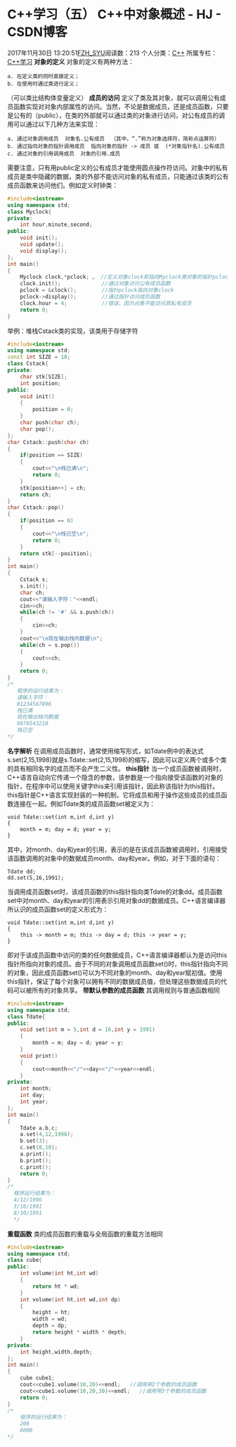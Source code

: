 # C++学习（五） C++中对象概述 - HJ - CSDN博客
2017年11月30日 13:20:51[FZH_SYU](https://me.csdn.net/feizaoSYUACM)阅读数：213
个人分类：[C++](https://blog.csdn.net/feizaoSYUACM/article/category/7287457)
所属专栏：[C++学习](https://blog.csdn.net/column/details/18257.html)
**对象的定义**
对象的定义有两种方法：
```
a. 在定义类的同时直接定义；
b. 在使用时通过类进行定义；
```
（可以类比结构体变量定义）
**成员的访问**
定义了类及其对象，就可以调用公有成员函数实现对对象内部属性的访问。当然，不论是数据成员，还是成员函数，只要是公有的（public），在类的外部就可以通过类的对象进行访问，对公有成员的调用可以通过以下几种方法来实现：
```
a. 通过对象调用成员  对象名.公有成员  （其中，“.”称为对象选择符，简称点运算符）
b. 通过指向对象的指针调用成员  指向对象的指针 -> 成员 或  (*对象指针名).公有成员
c. 通过对象的引用调用成员  对象的引用.成员
```
需要注意，只有用public定义的公有成员才能使用圆点操作符访问。对象中的私有成员是类中隐藏的数据，类的外部不能访问对象的私有成员，只能通过该类的公有成员函数来访问他们。例如定义时钟类：
```cpp
#include<iostream>
using namespace std;
class Myclock{
private:
    int hour,minute,second;
public:
    void init();
    void update();
    void display();
}; 
int main()
{
    Myclock clock,*pclock; 、 //定义对象clock和指向Myclock类对象的指针pclock 
    clock.init();             //通过对象访问公有成员函数 
    pclock = &clock();        //指针pclock指向对象clock 
    pclock->display();        //通过指针访问成员函数 
    clock.hour = 4;           //错误，因为对象不能访问其私有成员 
    return 0;
}
```
举例：堆栈Cstack类的实现，该类用于存储字符
```cpp
#include<iostream>
using namespace std;
const int SIZE = 10; 
class Cstack{
private:
    char stk[SIZE];
    int position;
public:
    void init()
    {
        position = 0;
    }   
    char push(char ch);
    char pop();
};
char Cstack::push(char ch)
{
    if(position == SIZE)
    {
        cout<<"\n栈已满\n";
        return 0; 
    }
    stk[position++] = ch;
    return ch;
}
char Cstack::pop()
{
    if(position == 0)
    {
        cout<<"\n栈已空\n";
        return 0;
    }
    return stk[--position];
}
int main()
{
    Cstack s;
    s.init();
    char ch;
    cout<<"请输入字符："<<endl;
    cin>>ch;
    while(ch != '#' && s.push(ch))
    {
        cin>>ch;
    } 
    cout<<"\n现在输出栈内数据\n";
    while(ch = s.pop())
    {
        cout<<ch;
    }
    return 0;
}
/*
   程序的运行结果为：
   请输入字符：
   01234567896
   栈已满
   现在输出栈内数据
   9876543210
   栈已空 
*/
```
**名字解析**
在调用成员函数时，通常使用缩写形式，如Tdate例中的表达式s.set(2,15,1998)就是s.Tdate::set(2,15,1998)的缩写，因此可以定义两个或多个类的具有相同名字的成员而不会产生二义性。
**this指针**
当一个成员函数被调用时，C++语言自动向它传递一个隐含的参数，该参数是一个指向接受该函数的对象的指针，在程序中可以使用关键字this来引用该指针，因此称该指针为this指针。this指针是C++语言实现封装的一种机制，它将成员和用于操作这些成员的成员函数连接在一起。例如Tdate类的成员函数set被定义为：
```
void Tdate::set(int m,int d,int y)
{
    month = m; day = d; year = y; 
}
```
其中，对month、day和year的引用，表示的是在该成员函数被调用时，引用接受该函数调用的对象中的数据成员month、day和year。例如，对于下面的语句：
```
Tdate dd;
dd.set(5,16,1991);
```
当调用成员函数set时，该成员函数的this指针指向类Tdate的对象dd。成员函数set中对month、day和year的引用表示引用对象dd的数据成员。C++语言编译器所认识的成员函数set的定义形式为：
```
void Tdate::set(int m,int d,int y)
{
    this -> month = m; this -> day = d; this -> year = y; 
}
```
即对于该成员函数中访问的类的任何数据成员，C++语言编译器都认为是访问this指针所指向对象的成员。由于不同的对象调用成员函数set()时，this指针指向不同的对象，因此成员函数set()可以为不同对象的month、day和year赋初值。使用this指针，保证了每个对象可以拥有不同的数据成员值，但处理这些数据成员的代码可以被所有的对象共享。
**带默认参数的成员函数**
其调用规则与普通函数相同
```cpp
#include<iostream>
using namespace std;
class Tdate{
public:
    void set(int m = 5,int d = 16,int y = 1991)
    {
        month = m; day = d; year = y;
    }
    void print()
    {
        cout<<month<<"/"<<day<<"/"<<year<<endl; 
    }
private:
    int month;
    int day;
    int year;
};
int main()
{
    Tdate a,b,c;
    a.set(4,12,1996);
    b.set(3);
    c.set(8,10);
    a.print();
    b.print();
    c.print();
    return 0;
}
/*
  程序运行结果为：
  4/12/1996
  3/16/1991
  8/10/1991
  */
```
**重载函数**
类的成员函数的重载与全局函数的重载方法相同
```cpp
#include<iostream>
using namespace std;
class cube{
public:
    int volume(int ht,int wd)
    {
        return ht * wd;
    }
    int volume(int ht,int wd,int dp)
    {
        height = ht;
        width = wd;
        depth = dp;
        return height * width * depth;
    }
private:
    int height,width,depth;
};
int main()
{
    cube cube1;
    cout<<cube1.volume(10,20)<<endl;   //调用带2个参数的成员函数
    cout<<cube1.volume(10,20,30)<<endl;   //调用带3个参数的成员函数
    return 0; 
}
/*
    程序的运行结果为：
    200
    6000
*/
```
